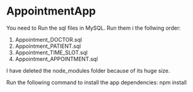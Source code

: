 # AppointmentApp

You need to Run the sql files in MySQL.
Run them i the follwing order:

1. Appointment_DOCTOR.sql
2. Appointment_PATIENT.sql
3. Appointment_TIME_SLOT.sql
4. Appointment_APPOINTMENT.sql

I have deleted the node_modules folder because of its huge size.

Run the following command to install the app dependencies:
npm install

